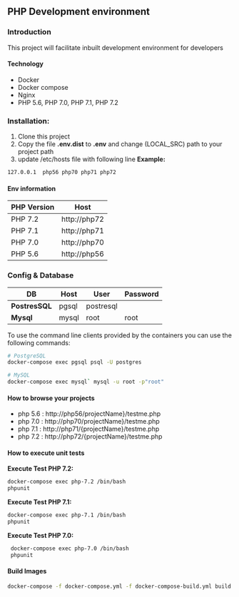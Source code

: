 ## PHP Development environment
### Introduction
This project will facilitate inbuilt development environment for developers

#### Technology 
 - Docker
 - Docker compose 
 - Nginx
 - PHP 5.6, PHP 7.0, PHP 7.1, PHP 7.2

### Installation:
 1. Clone this project
 1. Copy the file __.env.dist__ to __.env__ and change (LOCAL_SRC) path to your project path
 1. update /etc/hosts file with following line
 __Example:__
 ```bash
 127.0.0.1	php56 php70 php71 php72
 ```
 
#### Env information 

| PHP Version  | Host | 
| ------------- | ------------- |
| PHP 7.2  | http://php72  | 
| PHP 7.1  | http://php71  | 
| PHP 7.0  | http://php70  | 
| PHP 5.6  | http://php56  | 

### Config & Database

DB | Host | User | Password
--- | --- | --- | ---
**PostresSQL** | pgsql | postresql | 
**Mysql** | mysql | root | root

To use the command line clients provided by the containers you can use the following commands:

```bash
# PostgreSQL
docker-compose exec pgsql psql -U postgres

# MySQL
docker-compose exec mysql` mysql -u root -p"root"
```

#### How to browse your projects 

- php 5.6 : http://php56/projectName}/testme.php
- php 7.0 : http://php70/projectName}/testme.php
- php 7.1 : http://php71/{projectName}/testme.php
- php 7.2 : http://php72/{projectName}/testme.php

#### How to execute unit tests
 __Execute Test PHP 7.2:__
 ```bash
 docker-compose exec php-7.2 /bin/bash
 phpunit
 ```
 
  __Execute Test PHP 7.1:__
  ```bash
  docker-compose exec php-7.1 /bin/bash
  phpunit
  ```
  
  __Execute Test PHP 7.0:__
  ```bash
   docker-compose exec php-7.0 /bin/bash
   phpunit
  ```
#### Build Images
```bash
docker-compose -f docker-compose.yml -f docker-compose-build.yml build nginx
```
